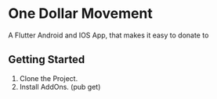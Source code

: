 # One Dollar Movement

A Flutter Android and IOS App, that makes it easy to donate to 

## Getting Started

1. Clone the Project.
2. Install AddOns. (pub get)
